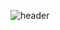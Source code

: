 ![header](https://capsule-render.vercel.app/api?type=wave&color=auto&height=300&section=header&text=최영진%20&fontSize=90)
